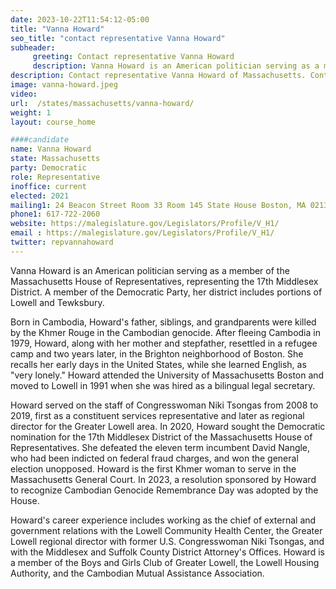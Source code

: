 ```yaml
---
date: 2023-10-22T11:54:12-05:00
title: "Vanna Howard"
seo_title: "contact representative Vanna Howard"
subheader:
     greeting: Contact representative Vanna Howard
     description: Vanna Howard is an American politician serving as a member of the Massachusetts House of Representatives, representing the 17th Middlesex District. A member of the Democratic Party, her district includes portions of Lowell and Tewksbury.
description: Contact representative Vanna Howard of Massachusetts. Contact information for Vanna Howard includes email address, phone number, and mailing address.
image: vanna-howard.jpeg
video:
url:  /states/massachusetts/vanna-howard/
weight: 1
layout: course_home

####candidate
name: Vanna Howard
state: Massachusetts
party: Democratic
role: Representative
inoffice: current
elected: 2021
mailing1: 24 Beacon Street Room 33 Room 145 State House Boston, MA 02133
phone1: 617-722-2060
website: https://malegislature.gov/Legislators/Profile/V_H1/
email : https://malegislature.gov/Legislators/Profile/V_H1/
twitter: repvannahoward
---
```


Vanna Howard is an American politician serving as a member of the Massachusetts House of Representatives, representing the 17th Middlesex District. A member of the Democratic Party, her district includes portions of Lowell and Tewksbury.

Born in Cambodia, Howard's father, siblings, and grandparents were killed by the Khmer Rouge in the Cambodian genocide. After fleeing Cambodia in 1979, Howard, along with her mother and stepfather, resettled in a refugee camp and two years later, in the Brighton neighborhood of Boston. She recalls her early days in the United States, while she learned English, as "very lonely." Howard attended the University of Massachusetts Boston and moved to Lowell in 1991 when she was hired as a bilingual legal secretary.

Howard served on the staff of Congresswoman Niki Tsongas from 2008 to 2019, first as a constituent services representative and later as regional director for the Greater Lowell area. In 2020, Howard sought the Democratic nomination for the 17th Middlesex District of the Massachusetts House of Representatives. She defeated the eleven term incumbent David Nangle, who had been indicted on federal fraud charges, and won the general election unopposed. Howard is the first Khmer woman to serve in the Massachusetts General Court. In 2023, a resolution sponsored by Howard to recognize Cambodian Genocide Remembrance Day was adopted by the House.

Howard's career experience includes working as the chief of external and government relations with the Lowell Community Health Center, the Greater Lowell regional director with former U.S. Congresswoman Niki Tsongas, and with the Middlesex and Suffolk County District Attorney's Offices. Howard is a member of the Boys and Girls Club of Greater Lowell, the Lowell Housing Authority, and the Cambodian Mutual Assistance Association.
